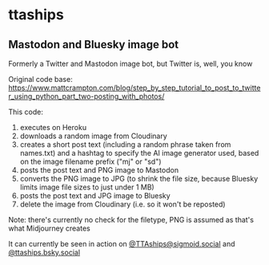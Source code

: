 # ttaships

## Mastodon and Bluesky image bot

Formerly a Twitter and Mastodon image bot, but Twitter is, well, you know

Original code base: https://www.mattcrampton.com/blog/step_by_step_tutorial_to_post_to_twitter_using_python_part_two-posting_with_photos/

This code: 
1. executes on Heroku
2. downloads a random image from Cloudinary
3. creates a short post text (including a random phrase taken from names.txt) and a hashtag to specify the AI image generator used, based on the image filename prefix ("mj" or "sd")
4. posts the post text and PNG image to Mastodon
5. converts the PNG image to JPG (to shrink the file size, because Bluesky limits image file sizes to just under 1 MB)
6. posts the post text and JPG image to Bluesky
7. delete the image from Cloudinary (i.e. so it won't be reposted)

Note: there's currently no check for the filetype, PNG is assumed as that's what Midjourney creates

It can currently be seen in action on [@TTAships@sigmoid.social](https://sigmoid.social/@TTAships) and [@ttaships.bsky.social](https://bsky.app/profile/ttaships.bsky.social)
